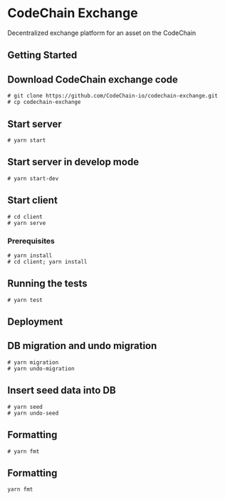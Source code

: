 # CodeChain Exchange

Decentralized exchange platform for an asset on the CodeChain

## Getting Started

## Download CodeChain exchange code

```
# git clone https://github.com/CodeChain-io/codechain-exchange.git
# cp codechain-exchange
```

## Start server

```
# yarn start
```

## Start server in develop mode

```
# yarn start-dev
```

## Start client

```
# cd client
# yarn serve
```

### Prerequisites

```
# yarn install
# cd client; yarn install
```

## Running the tests

```
# yarn test
```

## Deployment

## DB migration and undo migration

```
# yarn migration
# yarn undo-migration
```

## Insert seed data into DB

```
# yarn seed
# yarn undo-seed
```

## Formatting
```
# yarn fmt
```

## Formatting

```
yarn fmt
```